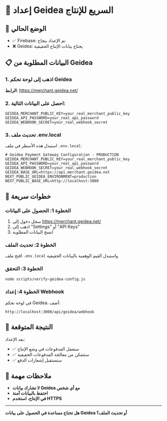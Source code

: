 # 🚀 إعداد Geidea السريع للإنتاج

## 🎯 الوضع الحالي
- ✅ Firebase: تم الإعداد بنجاح
- ❌ Geidea: يحتاج بيانات الإنتاج الحقيقية

## 📋 البيانات المطلوبة من Geidea

### 1. اذهب إلى لوحة تحكم Geidea
**الرابط**: https://merchant.geidea.net/

### 2. احصل على البيانات التالية:
```env
GEIDEA_MERCHANT_PUBLIC_KEY=your_real_merchant_public_key
GEIDEA_API_PASSWORD=your_real_api_password  
GEIDEA_WEBHOOK_SECRET=your_real_webhook_secret
```

### 3. تحديث ملف .env.local

استبدل هذه الأسطر في ملف `.env.local`:

```env
# Geidea Payment Gateway Configuration - PRODUCTION
GEIDEA_MERCHANT_PUBLIC_KEY=your_real_merchant_public_key
GEIDEA_API_PASSWORD=your_real_api_password
GEIDEA_WEBHOOK_SECRET=your_real_webhook_secret
GEIDEA_BASE_URL=https://api.merchant.geidea.net
NEXT_PUBLIC_GEIDEA_ENVIRONMENT=production
NEXT_PUBLIC_BASE_URL=http://localhost:3000
```

## 🔧 خطوات سريعة

### الخطوة 1: الحصول على البيانات
1. سجل دخول إلى https://merchant.geidea.net/
2. اذهب إلى "Settings" أو "API Keys"
3. انسخ البيانات المطلوبة

### الخطوة 2: تحديث الملف
افتح ملف `.env.local` واستبدل القيم الوهمية بالبيانات الحقيقية

### الخطوة 3: التحقق
```bash
node scripts/verify-geidea-config.js
```

### الخطوة 4: إعداد Webhook
في لوحة تحكم Geidea، أضف:
```
http://localhost:3000/api/geidea/webhook
```

## 🎯 النتيجة المتوقعة

بعد الإعداد:
- ✅ ستعمل المدفوعات في وضع الإنتاج
- ✅ ستتمكن من معالجة المدفوعات الحقيقية
- ✅ ستستقبل إشعارات الدفع

## 🚨 ملاحظات مهمة

- **لا تشارك بيانات Geidea مع أي شخص**
- **احتفظ بالبيانات آمنة**
- **في الإنتاج، استخدم HTTPS**

---

**هل تحتاج مساعدة في الحصول على بيانات Geidea أو تحديث الملف؟** 
